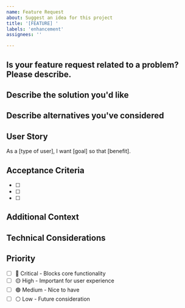 ```yaml
---
name: Feature Request
about: Suggest an idea for this project
title: '[FEATURE] '
labels: 'enhancement'
assignees: ''

---
```


## Is your feature request related to a problem? Please describe.
<!-- A clear and concise description of what the problem is. Ex. I'm always frustrated when [...] -->

## Describe the solution you'd like
<!-- A clear and concise description of what you want to happen -->

## Describe alternatives you've considered
<!-- A clear and concise description of any alternative solutions or features you've considered -->

## User Story
<!-- Optional: Describe the feature from a user's perspective -->
As a [type of user], I want [goal] so that [benefit].

## Acceptance Criteria
<!-- Optional: List specific requirements for this feature -->
- [ ] 
- [ ] 
- [ ] 

## Additional Context
<!-- Add any other context, mockups, or screenshots about the feature request here -->

## Technical Considerations
<!-- Optional: Any technical details that might be relevant -->

## Priority
<!-- How important is this feature? -->
- [ ] 🔴 Critical - Blocks core functionality
- [ ] 🟡 High - Important for user experience
- [ ] 🟢 Medium - Nice to have
- [ ] ⚪ Low - Future consideration